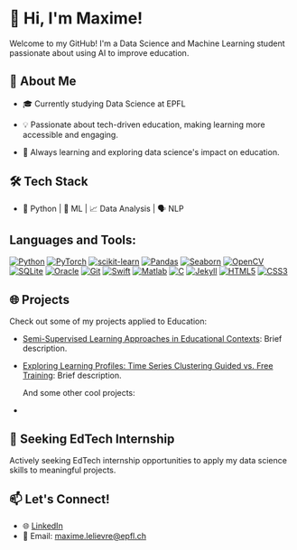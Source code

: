 # 👋 Hi, I'm Maxime!

Welcome to my GitHub! I'm a Data Science and Machine Learning student passionate about using AI to improve education.

## 🚀 About Me

- 🎓 Currently studying Data Science at EPFL

- 💡 Passionate about tech-driven education, making learning more accessible and engaging.

- 🌱 Always learning and exploring data science's impact on education.

## 🛠️ Tech Stack

- 🐍 Python | 🤖 ML | 📈 Data Analysis | 🗣️ NLP


## Languages and Tools:
[![Python](link_to_python_icon)](#) [![PyTorch](link_to_pytorch_icon)](#) [![scikit-learn](link_to_scikit_learn_icon)](#) [![Pandas](link_to_pandas_icon)](#) [![Seaborn](link_to_seaborn_icon)](#) [![OpenCV](link_to_opencv_icon)](#) [![SQLite](link_to_sqlite_icon)](#) [![Oracle](link_to_oracle_icon)](#) [![Git](link_to_git_icon)](#) [![Swift](link_to_swift_icon)](#) [![Matlab](link_to_matlab_icon)](#) [![C](link_to_c_icon)](#) [![Jekyll](link_to_jekyll_icon)](#) [![HTML5](link_to_html5_icon)](#) [![CSS3](link_to_css3_icon)](#)


## 🌐 Projects

Check out some of my projects applied to Education:

- [Semi-Supervised Learning Approaches in Educational Contexts](https://github.com/Maximelel/SP_in_ML4ED): Brief description.
- [Exploring Learning Profiles: Time Series Clustering Guided vs. Free Training](https://github.com/ML4BD/final-submission-bd4ed?tab=readme-ov-file): Brief description.

  And some other cool projects:
- 

## 🌟 Seeking EdTech Internship

Actively seeking EdTech internship opportunities to apply my data science skills to meaningful projects.

## 📫 Let's Connect!

- 🌐 [LinkedIn](https://www.linkedin.com/in/maxime-leli%C3%A8vre-9667b61b9/)
- 📧 Email: maxime.lelievre@epfl.ch


